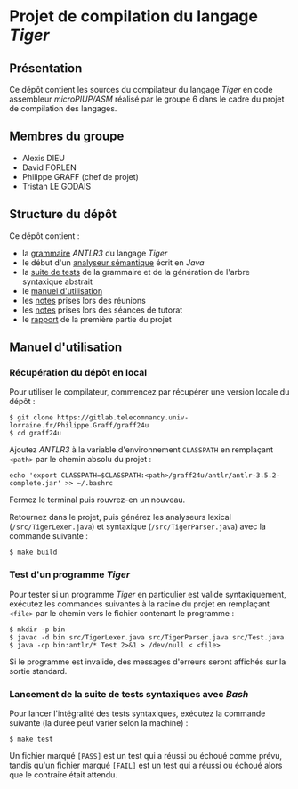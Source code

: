 # Projet de compilation du langage *Tiger*

## Présentation

Ce dépôt contient les sources du compilateur du langage *Tiger* en code assembleur *microPIUP/ASM* réalisé par le groupe 6 dans le cadre du projet de compilation des langages.

## Membres du groupe

- Alexis DIEU
- David FORLEN
- Philippe GRAFF (chef de projet)
- Tristan LE GODAIS

## Structure du dépôt

Ce dépôt contient :

- la [grammaire](src/Tiger.g) *ANTLR3* du langage *Tiger*
- le début d'un [analyseur sémantique](src/Main.java) écrit en *Java*
- la [suite de tests](tests) de la grammaire et de la génération de l'arbre syntaxique abstrait
- le [manuel d'utilisation](#manuel-d-utilisation)
- les [notes](meeting-notes) prises lors des réunions
- les [notes](tutorats-notes) prises lors des séances de tutorat
- le [rapport](reports/report-1.pdf) de la première partie du projet

## Manuel d'utilisation

### Récupération du dépôt en local

Pour utiliser le compilateur, commencez par récupérer une version locale du dépôt :

```shell
$ git clone https://gitlab.telecomnancy.univ-lorraine.fr/Philippe.Graff/graff24u
$ cd graff24u
```

Ajoutez *ANTLR3* à la variable d'environnement `CLASSPATH` en remplaçant `<path>` par le chemin absolu du projet :

```shell
echo 'export CLASSPATH=$CLASSPATH:<path>/graff24u/antlr/antlr-3.5.2-complete.jar' >> ~/.bashrc
```

Fermez le terminal puis rouvrez-en un nouveau.

Retournez dans le projet, puis générez les analyseurs lexical (`/src/TigerLexer.java`) et syntaxique (`/src/TigerParser.java`) avec la commande suivante :

```shell
$ make build
```

### Test d'un programme *Tiger*

Pour tester si un programme *Tiger* en particulier est valide syntaxiquement, exécutez les commandes suivantes à la racine du projet en remplaçant `<file>` par le chemin vers le fichier contenant le programme :

```shell
$ mkdir -p bin
$ javac -d bin src/TigerLexer.java src/TigerParser.java src/Test.java
$ java -cp bin:antlr/* Test 2>&1 > /dev/null < <file>
```

Si le programme est invalide, des messages d'erreurs seront affichés sur la sortie standard.

### Lancement de la suite de tests syntaxiques avec *Bash*

Pour lancer l'intégralité des tests syntaxiques, exécutez la commande suivante (la durée peut varier selon la machine) :

```shell
$ make test
```

Un fichier marqué `[PASS]` est un test qui a réussi ou échoué comme prévu, tandis qu'un fichier marqué `[FAIL]` est un test qui a réussi ou échoué alors que le contraire était attendu.
